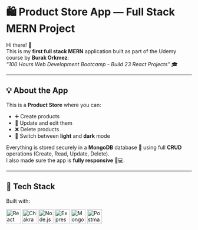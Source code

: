 # 🛍️ Product Store App — Full Stack MERN Project

Hi there! 👋  
This is my **first full stack MERN** application built as part of the Udemy course by **Burak Orkmez**:  
_“100 Hours Web Development Bootcamp - Build 23 React Projects”_ 🎓

---

## 💡 About the App

This is a **Product Store** where you can:

- ➕ Create products
- 📝 Update and edit them
- ❌ Delete products
- 🌙 Switch between **light** and **dark** mode

Everything is stored securely in a **MongoDB** database 💾 using full **CRUD** operations (Create, Read, Update, Delete).  
I also made sure the app is **fully responsive** 📱💻.

---

## 🔧 Tech Stack

Built with:

<p align="left">
  <img src="https://img.icons8.com/color/48/000000/react-native.png" alt="React" width="40"/>
  <img src="https://img.icons8.com/color/48/000000/chakra-ui.png" alt="Chakra UI" width="40"/>
  <img src="https://img.icons8.com/color/48/000000/nodejs.png" alt="Node.js" width="40"/>
  <img src="https://img.icons8.com/ios-filled/50/000000/express-js.png" alt="Express" width="40"/>
  <img src="https://img.icons8.com/color/48/000000/mongodb.png" alt="MongoDB" width="40"/>
  <img src="https://img.icons8.com/ios-filled/50/000000/api-settings.png" alt="Postman" width="40"/>
</p>

